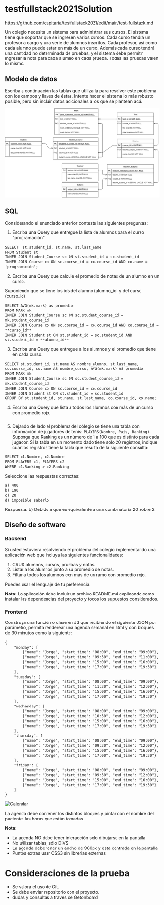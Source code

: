 # testfullstack2021Solution
https://github.com/capitaria/testfullstack2021/edit/main/test-fullstack.md

Un colegio necesita un sistema para administrar sus cursos. El
sistema tiene que soportar que se ingresen varios cursos. Cada curso
tendrá un profesor a cargo y una serie de alumnos inscritos. Cada
profesor, así como cada alumno puede estar en más de un curso. Además
cada curso tendrá una cantidad no determinada de pruebas, y el sistema
debe permitir ingresar la nota para cada alumno en cada prueba. Todas las
pruebas valen lo mismo.

## Modelo de datos

Escriba a continuación las tablas que utilizaría para resolver este
problema con los campos y llaves de éstas. Intente hacer el sistema lo
más robusto posible, pero sin incluir datos adicionales a los que se
plantean acá.

![Screenshot](testfullstack_MER.png)


## SQL

Considerando el enunciado anterior conteste las siguientes preguntas:

1. Escriba una Query que entregue la lista de alumnos para el curso
"programación"
```
SELECT  st.student_id, st.name, st.last_name 
FROM Student st
INNER JOIN Student_Course sc ON st.student_id = sc.student_id
INNER JOIN Course co ON sc.course_id = co.course_id AND co.name = 'programación';
```
2. Escriba una Query que calcule el promedio de notas de un alumno en un
curso.

Suponiendo que se tiene los ids del alumno (alumno_id) y del curso (curso_id)

```
SELECT AVG(mk.mark) as promedio
FROM MARK mk
INNER JOIN Student_Course sc ON sc.student_course_id = mk.student_course_id
INNER JOIN Course co ON sc.course_id = co.course_id AND co.course_id = **curso_id**
INNER JOIN Student st ON st.student_id = sc.student_id AND st.student_id = **alumno_id**
```

3. Escriba una Query que entregue a los alumnos y el promedio que tiene
en cada curso.

```
SELECT st.student_id, st.name AS nombre_alumno, st.last_name, co.course_id, co.name AS nombre_curso, AVG(mk.mark) AS promedio
FROM MARK mk
INNER JOIN Student_Course sc ON sc.student_course_id = mk.student_course_id
INNER JOIN Course co ON sc.course_id = co.course_id
INNER JOIN Student st ON st.student_id = sc.student_id 
GROUP BY st.student_id, st.name, st.last_name, co.course_id, co.name;
```

4. Escriba una Query que lista a todos los alumnos con más de un curso con
promedio rojo.

```

```

5. Dejando de lado el problema del cólegio se tiene una tabla con información de jugadores de tenis:
`PLAYERS(Nombre, Pais, Ranking)`. Suponga que Ranking es un número de 1 a
100 que es distinto para cada jugador. Si la tabla en un momento dado
tiene
solo 20 registros, indique cuantos registros tiene la tabla que resulta de la
siguiente consulta:

```
SELECT c1.Nombre, c2.Nombre
FROM PLAYERS c1, PLAYERS c2
WHERE c1.Ranking > c2.Ranking
```
Seleccione las respuestas correctas:

```
a) 400
b) 190
c) 20
d) imposible saberlo
```

Respuesta: b) Debido a que es equivalente a una combinatoria 20 sobre 2

## Diseño de software

### Backend

Si usted estuviera resolviendo el problema del colegio implementando una aplicación web que incluya las siguientes funcionalidades:

1. CRUD alumnos, cursos, pruebas y notas.
2. Listar a los alumnos junto a su promedio de notas.
3. Filtar a todos los alumnos con más de un ramo con promedio rojo.

Puedes usar el lenguaje de tu preferencia. 

**Nota:** La aplicación debe incluir un archivo README.md explicando como instalar las dependencias del proyecto y todos los supuestos considerados.

### Frontend

Construya una función o clase en JS que recibiendo el siguiente JSON por
parámetro, permita renderear una agenda semanal en html y con bloques de
30 minutos como la siguiente:

```
{
    "monday": [
        {"name": "Jorge", "start_time": "08:00", "end_time": "09:00"},
        {"name": "Jorge", "start_time": "09:30", "end_time": "11:00"},
        {"name": "Jorge", "start_time": "15:00", "end_time": "16:00"},
        {"name": "Jorge", "start_time": "17:00", "end_time": "19:30"}
    ],
    "tuesday": [
        {"name": "Jorge", "start_time": "08:00", "end_time": "09:00"},
        {"name": "Jorge", "start_time": "11:30", "end_time": "12:00"},
        {"name": "Jorge", "start_time": "15:00", "end_time": "16:00"},
        {"name": "Jorge", "start_time": "17:00", "end_time": "19:30"}
    ],
    "wednesday": [
        {"name": "Jorge", "start_time": "08:00", "end_time": "09:00"},
        {"name": "Jorge", "start_time": "10:30", "end_time": "12:00"},
        {"name": "Jorge", "start_time": "15:00", "end_time": "16:00"},
        {"name": "Jorge", "start_time": "17:00", "end_time": "19:30"}
    ],
    "thursday": [
        {"name": "Jorge", "start_time": "08:00", "end_time": "09:00"},
        {"name": "Jorge", "start_time": "09:30", "end_time": "12:00"},
        {"name": "Jorge", "start_time": "15:00", "end_time": "16:00"},
        {"name": "Jorge", "start_time": "17:00", "end_time": "19:30"}
    ],
    "friday": [
        {"name": "Jorge", "start_time": "08:00", "end_time": "09:00"},
        {"name": "Jorge", "start_time": "09:30", "end_time": "12:00"},
        {"name": "Jorge", "start_time": "15:00", "end_time": "16:00"},
        {"name": "Jorge", "start_time": "17:00", "end_time": "19:30"}
    ]
}
```

![Calendar](https://user-images.githubusercontent.com/1144473/124043631-66289b80-d9d9-11eb-9cf1-b9e1ebbcb103.png)


La agenda debe contener los distintos bloques y pintar con el nombre del
paciente, las horas que están tomadas.

**Nota:**

* La agenda NO debe tener interacción solo dibujarse en la pantalla
* No utilizar tablas, sólo DIVS
* La agenda debe tener un ancho de 960px y esta centrada en la pantalla
* Puntos extras usar CSS3 sin librerias externas


# Consideraciones de la prueba

* Se valora el uso de Git.
* Se debe enviar repositorio con el proyecto.
* dudas y consultas a traves de Getonboard
